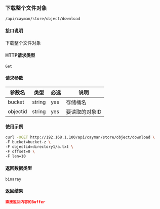 ### 下载整个文件对象
`/api/cayman/store/object/download`

#### 接口说明
下载整个文件对象

#### HTTP请求类型
`Get`

#### 请求参数
|参数名|类型|必选|说明|
|--|--|--|--|
|bucket|string|yes|存储桶名|
|objectid|string|yes|要读取的对象ID|

#### 使用示例
```sh
curl -XGET http://192.168.1.100/api/cayman/store/object/download \
-F bucket=bucket-z \
-F objectid=directory1/a.txt \
-F offset=0 \
-F len=10
```

#### 返回数据类型
`binaray`

#### 返回结果
```json
直接返回内容的Buffer
```

